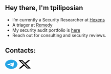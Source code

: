 ## Hey there, I'm tpiliposian


- I’m currently a Security Researcher at [Hexens](https://hexens.io/)
- A triager at [Remedy](https://r.xyz/)
- My security audit portfolio is [here](https://github.com/tpiliposian/audits/tree/main)
- Reach out for consulting and security reviews.

<h2 align="left">Contacts:</h2>
<p align="left">
  <a href="https://t.me/tpiliposian" target="_blank"><img src="https://github.com/tpiliposian/logo/blob/main/telegram-color.svg" alt="Telegram" height="30" width="40" /></a>
  <a href="https://twitter.com/tpiliposian" target="_blank"><img src="https://github.com/tpiliposian/logo/blob/main/x-color.svg" alt="Twitter" height="30" width="40" /></a>
  </a>
</p>

